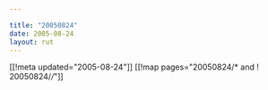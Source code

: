 ```yaml
---

title: "20050824"
date: 2005-08-24
layout: rut
---
```


[[!meta updated="2005-08-24"]]
[[!map pages="20050824/* and ! 20050824/*/*"]]
